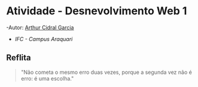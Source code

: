 # Atividade - Desnevolvimento Web 1

-Autor: [Arthur Cidral Garcia](https://github.com/ArthurCidral)
- *IFC - Campus Araquari*

## Reflita
>"Não cometa o mesmo erro duas vezes, porque a segunda vez não é erro: é uma escolha."